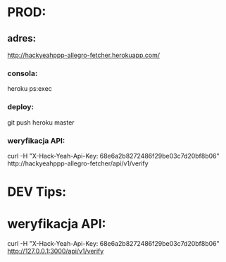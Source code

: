 # PROD:

## adres:
http://hackyeahppp-allegro-fetcher.herokuapp.com/

### consola:
heroku ps:exec

### deploy:
git push heroku master

### weryfikacja API:
curl -H "X-Hack-Yeah-Api-Key: 68e6a2b8272486f29be03c7d20bf8b06" http://hackyeahppp-allegro-fetcher/api/v1/verify

# DEV Tips:

# weryfikacja API:
curl -H "X-Hack-Yeah-Api-Key: 68e6a2b8272486f29be03c7d20bf8b06" http://127.0.0.1:3000/api/v1/verify

